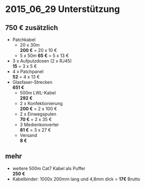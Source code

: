 # 2015_06_29 Unterstützung
## 750 € zusätzlich
* Patchkabel
  * 20 x 30m  
    **200 €** = 20 x 10 €
  * 5 x 50m 
    **65 €** = 5 x 13 €
* 3 x Aufputzdosen (2 x RJ45)  
  **15** = 3 x 5 €
* 4 x Patchpanel  
  **52** = 4 x 13 €
* Glasfaser-Strecken  
  **651 €**
    * 500m LWL-Kabel  
      **292 €**
    * 2 x Konfektionierung  
      **200 €** = 2 x 100 € 
    * 2 x Einwegspulen  
      **70 €** = 2 x 35 €
    * 3 Medienkonverter  
      **81 €** = 3 x 27 €
    * Versand  
      **8 €**

## mehr
* weitere 500m Cat7 Kabel als Puffer  
  **250 €**
* Kabelbinder: 1000x 200mm lang und 4,8mm dick = **17€** Brutto